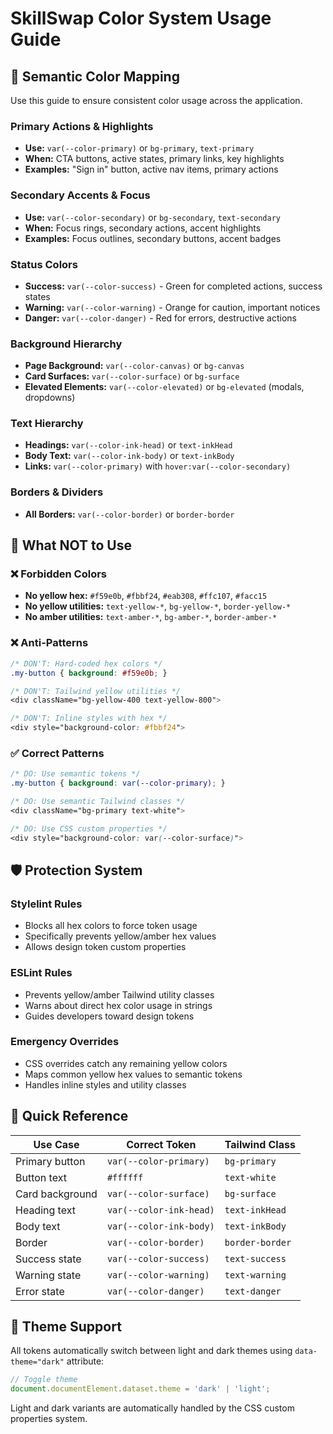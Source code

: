 # SkillSwap Color System Usage Guide

## 🎨 Semantic Color Mapping

Use this guide to ensure consistent color usage across the application.

### Primary Actions & Highlights
- **Use:** `var(--color-primary)` or `bg-primary`, `text-primary`
- **When:** CTA buttons, active states, primary links, key highlights
- **Examples:** "Sign in" button, active nav items, primary actions

### Secondary Accents & Focus
- **Use:** `var(--color-secondary)` or `bg-secondary`, `text-secondary`  
- **When:** Focus rings, secondary actions, accent highlights
- **Examples:** Focus outlines, secondary buttons, accent badges

### Status Colors
- **Success:** `var(--color-success)` - Green for completed actions, success states
- **Warning:** `var(--color-warning)` - Orange for caution, important notices  
- **Danger:** `var(--color-danger)` - Red for errors, destructive actions

### Background Hierarchy
- **Page Background:** `var(--color-canvas)` or `bg-canvas`
- **Card Surfaces:** `var(--color-surface)` or `bg-surface`
- **Elevated Elements:** `var(--color-elevated)` or `bg-elevated` (modals, dropdowns)

### Text Hierarchy
- **Headings:** `var(--color-ink-head)` or `text-inkHead`
- **Body Text:** `var(--color-ink-body)` or `text-inkBody`
- **Links:** `var(--color-primary)` with `hover:var(--color-secondary)`

### Borders & Dividers
- **All Borders:** `var(--color-border)` or `border-border`

## 🚫 What NOT to Use

### ❌ Forbidden Colors
- **No yellow hex:** `#f59e0b`, `#fbbf24`, `#eab308`, `#ffc107`, `#facc15`
- **No yellow utilities:** `text-yellow-*`, `bg-yellow-*`, `border-yellow-*`
- **No amber utilities:** `text-amber-*`, `bg-amber-*`, `border-amber-*`

### ❌ Anti-Patterns
```css
/* DON'T: Hard-coded hex colors */
.my-button { background: #f59e0b; }

/* DON'T: Tailwind yellow utilities */
<div className="bg-yellow-400 text-yellow-800">

/* DON'T: Inline styles with hex */
<div style="background-color: #fbbf24">
```

### ✅ Correct Patterns
```css
/* DO: Use semantic tokens */
.my-button { background: var(--color-primary); }

/* DO: Use semantic Tailwind classes */
<div className="bg-primary text-white">

/* DO: Use CSS custom properties */
<div style="background-color: var(--color-surface)">
```

## 🛡️ Protection System

### Stylelint Rules
- Blocks all hex colors to force token usage
- Specifically prevents yellow/amber hex values
- Allows design token custom properties

### ESLint Rules  
- Prevents yellow/amber Tailwind utility classes
- Warns about direct hex color usage in strings
- Guides developers toward design tokens

### Emergency Overrides
- CSS overrides catch any remaining yellow colors
- Maps common yellow hex values to semantic tokens
- Handles inline styles and utility classes

## 🎯 Quick Reference

| Use Case | Correct Token | Tailwind Class |
|----------|---------------|----------------|
| Primary button | `var(--color-primary)` | `bg-primary` |
| Button text | `#ffffff` | `text-white` |
| Card background | `var(--color-surface)` | `bg-surface` |
| Heading text | `var(--color-ink-head)` | `text-inkHead` |
| Body text | `var(--color-ink-body)` | `text-inkBody` |
| Border | `var(--color-border)` | `border-border` |
| Success state | `var(--color-success)` | `text-success` |
| Warning state | `var(--color-warning)` | `text-warning` |
| Error state | `var(--color-danger)` | `text-danger` |

## 🌙 Theme Support

All tokens automatically switch between light and dark themes using `data-theme="dark"` attribute:

```javascript
// Toggle theme
document.documentElement.dataset.theme = 'dark' | 'light';
```

Light and dark variants are automatically handled by the CSS custom properties system.

